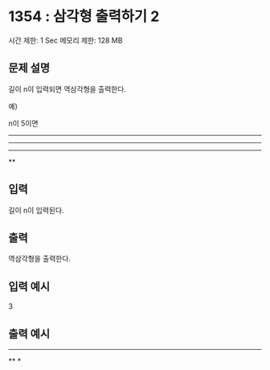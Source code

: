 # 1354 : 삼각형 출력하기 2
시간 제한: 1 Sec  메모리 제한: 128 MB
  
## 문제 설명    
길이 n이 입력되면 역삼각형을 출력한다.

예)

n이 5이면

*****
****
***
**


## 입력
길이 n이 입력된다.

## 출력
역삼각형을 출력한다.

## 입력 예시   
3

## 출력 예시
***
**
*